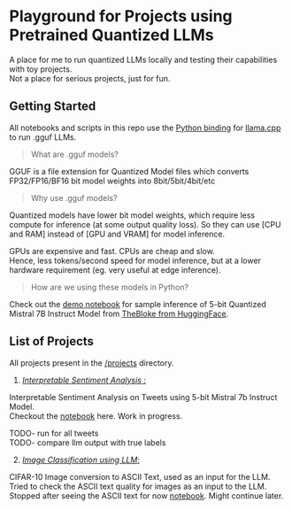 # Playground for Projects using Pretrained Quantized LLMs
A place for me to run quantized LLMs locally and testing their capabilities with toy projects.<br>
Not a place for serious projects, just for fun.

## Getting Started
All notebooks and scripts in this repo use the [Python binding](https://github.com/abetlen/llama-cpp-python) for [llama.cpp](https://github.com/ggerganov/llama.cpp) to run .gguf LLMs.<br>

> What are .gguf models?

GGUF is a file extension for Quantized Model files which converts FP32/FP16/BF16 bit model weights into 8bit/5bit/4bit/etc 


> Why use .gguf models?

Quantized models have lower bit model weights, which require less compute for inference (at some output quality loss). So they can use [CPU and RAM] instead of [GPU and VRAM] for model inference. 

GPUs are expensive and fast. CPUs are cheap and slow.<br>
Hence, less tokens/second speed for model inference, but at a lower hardware requirement (eg. very useful at edge inference).

> How are we using these models in Python?

Check out the [demo notebook](https://github.com/chinmayajoshi/Playground-Projects-using-Pretrained-Quantized-LLMs/blob/main/demo_loading_gguf_model.ipynb) for sample inference of 5-bit Quantized Mistral 7B Instruct Model from [TheBloke from HuggingFace](https://huggingface.co/TheBloke/Mistral-7B-Instruct-v0.1-GGUF).


## List of Projects

All projects present in the [/projects](https://github.com/chinmayajoshi/Playground-Projects-using-Pretrained-Quantized-LLMs/tree/main/projects) directory.

1. <u>_Interpretable Sentiment Analysis_ :</u> 

Interpretable Sentiment Analysis on Tweets using 5-bit Mistral 7b Instruct Model.<br>
Checkout the [notebook](https://github.com/chinmayajoshi/Playground-Projects-using-Pretrained-Quantized-LLMs/blob/main/projects/sentiment%20analysis/predicting_sentiment.ipynb) here. Work in progress.

TODO- run for all tweets<br>
TODO- compare llm output with true labels

 2. <u>_Image Classification using LLM_:</u> 

CIFAR-10 Image conversion to ASCII Text, used as an input for the LLM.<br>Tried to check the ASCII text quality for images as an input to the LLM. Stopped after seeing the ASCII text for now [notebook](https://github.com/chinmayajoshi/Playground-Projects-using-Pretrained-Quantized-LLMs/blob/main/projects/image2ascii/image2ascii.ipynb). Might continue later.